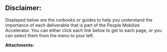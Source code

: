 Disclaimer:
-----------

Displayed below are the runbooks or guides to help you understand the importance of each deliverable that is part of the People Mobilize Accelerator. You can either click each link below to get to each page, or you can select them from the menu to your left.

 **Attachments:** 

